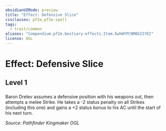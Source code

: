 ```yaml
---
obsidianUIMode: preview
title: "Effect: Defensive Slice"
cssclasses: pf2e,pf2e-spell
tags:
  - trait/common
aliases: "Compendium.pf2e.bestiary-effects.Item.EwhWYPCNM8bIIYEI"
license: OGL
---
```

# Effect: Defensive Slice
## Level 1
### 






Baron Drelev assumes a defensive position with his weapons out, then attempts a melee Strike. He takes a -2 status penalty on all Strikes (including this one) and gains a +2 status bonus to his AC until the start of his next turn.

*Source: Pathfinder Kingmaker*
*OGL*
